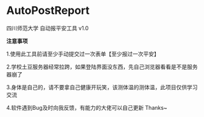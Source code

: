 # AutoPostReport

四川师范大学 自动报平安工具 v1.0

**注意事项**

1.使用此工具前请至少手动提交过一次表单【至少报过一次平安】

2.学校土豆服务器经常拉跨，如果登陆界面没东西，先自己浏览器看看是不是服务器崩了

3.身体是自己的，请不要拿自己健康开玩笑，该测体温的测体温，此项目仅供学习交流

4.软件遇到Bug及时向我反馈，有能力的大佬可以自己更新 Thanks~
